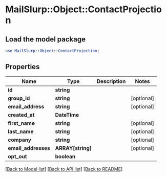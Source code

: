 # MailSlurp::Object::ContactProjection

## Load the model package
```perl
use MailSlurp::Object::ContactProjection;
```

## Properties
Name | Type | Description | Notes
------------ | ------------- | ------------- | -------------
**id** | **string** |  | 
**group_id** | **string** |  | [optional] 
**email_address** | **string** |  | [optional] 
**created_at** | **DateTime** |  | 
**first_name** | **string** |  | [optional] 
**last_name** | **string** |  | [optional] 
**company** | **string** |  | [optional] 
**email_addresses** | **ARRAY[string]** |  | [optional] 
**opt_out** | **boolean** |  | 

[[Back to Model list]](../README#documentation-for-models) [[Back to API list]](../README#documentation-for-api-endpoints) [[Back to README]](../README)


